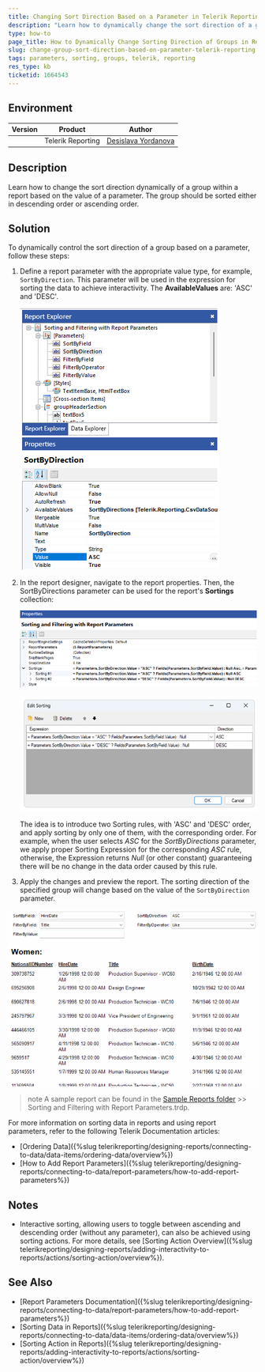 ```yaml
---
title: Changing Sort Direction Based on a Parameter in Telerik Reporting
description: "Learn how to dynamically change the sort direction of a group in Telerik Reporting based on a parameter value."
type: how-to
page_title: How to Dynamically Change Sorting Direction of Groups in Reports Based on Parameters
slug: change-group-sort-direction-based-on-parameter-telerik-reporting
tags: parameters, sorting, groups, telerik, reporting
res_type: kb
ticketid: 1664543
---
```


## Environment

| Version | Product | Author |
| --- | --- | ---- |
| | Telerik Reporting|[Desislava Yordanova](https://www.telerik.com/blogs/author/desislava-yordanova)|

## Description

Learn how to change the sort direction dynamically of a group within a report based on the value of a parameter. The group should be sorted either in descending order or ascending order. 

## Solution

To dynamically control the sort direction of a group based on a parameter, follow these steps:

1. Define a report parameter with the appropriate value type, for example, `SortByDirection`. This parameter will be used in the expression for sorting the data to achieve interactivity. The **AvailableValues** are: 'ASC' and 'DESC'.

	![SortByDirection Report Parameter](images/sortbydirection-report-parameter.png)

1. In the report designer, navigate to the report properties. Then, the SortByDirections parameter can be used for the report's **Sortings** collection:

	![Sortings Collection](images/sortings-collection.png)

	![Edit Sorting](images/edit-sorting.png)

	The idea is to introduce two Sorting rules, with 'ASC' and 'DESC' order, and apply sorting by only one of them, with the corresponding order. For example, when the user selects _ASC_ for the _SortByDirections_ parameter, we apply proper Sorting Expression for the corresponding _ASC_ rule, otherwise, the Expression returns _Null_ (or other constant) guaranteeing there will be no change in the data order caused by this rule.

1. Apply the changes and preview the report. The sorting direction of the specified group will change based on the value of the `SortByDirection` parameter.

![Preview Sorting Result](images/preview-sorting-result.gif)

>note A sample report can be found in the [Sample Reports folder](https://github.com/telerik/reporting-samples/tree/master/Sample%20Reports) >> Sorting and Filtering with Report Parameters.trdp.

For more information on sorting data in reports and using report parameters, refer to the following Telerik Documentation articles:

- [Ordering Data]({%slug telerikreporting/designing-reports/connecting-to-data/data-items/ordering-data/overview%})
- [How to Add Report Parameters]({%slug telerikreporting/designing-reports/connecting-to-data/report-parameters/how-to-add-report-parameters%})

## Notes

- Interactive sorting, allowing users to toggle between ascending and descending order (without any parameter), can also be achieved using sorting actions. For more details, see [Sorting Action Overview]({%slug telerikreporting/designing-reports/adding-interactivity-to-reports/actions/sorting-action/overview%}).

## See Also

- [Report Parameters Documentation]({%slug telerikreporting/designing-reports/connecting-to-data/report-parameters/how-to-add-report-parameters%})
- [Sorting Data in Reports]({%slug telerikreporting/designing-reports/connecting-to-data/data-items/ordering-data/overview%})
- [Sorting Action in Reports]({%slug telerikreporting/designing-reports/adding-interactivity-to-reports/actions/sorting-action/overview%})
